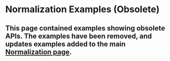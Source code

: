 # Normalization Examples (Obsolete)

## This page contained examples showing obsolete APIs. The examples have been removed, and updates examples added to the main [Normalization page](index.md).
